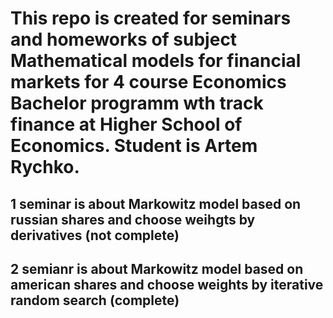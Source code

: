 # This repo is created for seminars and homeworks of subject Mathematical models for financial markets for 4 course Economics Bachelor programm wth track finance at Higher School of Economics. Student is Artem Rychko.

## 1 seminar is about Markowitz model based on russian shares and choose weihgts by derivatives (not complete)

## 2 semianr is about Markowitz model based on american shares and choose weights by iterative random search (complete)
